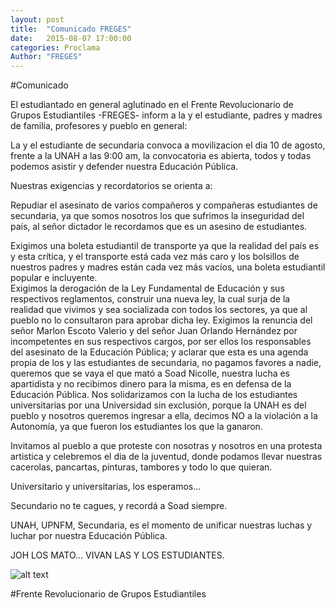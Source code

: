 ```yaml
---
layout: post
title:  "Comunicado FREGES"
date:   2015-08-07 17:00:00
categories: Proclama
Author: "FREGES"
---
```

#Comunicado

El estudiantado en general aglutinado en el Frente Revolucionario de Grupos Estudiantiles -FREGES- inform a la y el estudiante, padres y madres de familia, profesores y pueblo en general:

La y el estudiante de secundaria convoca a movilizacion el dia 10 de agosto, frente a la UNAH a las 9:00 am, la convocatoria es abierta, todos y todas podemos asistir y defender nuestra Educación Pública.

Nuestras exigencias y recordatorios se orienta a:

Repudiar el asesinato de varios compañeros y compañeras estudiantes de secundaria, ya que somos nosotros los que sufrimos la inseguridad del país, al señor dictador le recordamos que es un asesino de estudiantes.

Exigimos una boleta estudiantil de transporte ya que la realidad del país es y esta crítica, y el transporte está cada vez más caro y los bolsillos de nuestros padres y madres están cada vez más vacíos, una boleta estudiantil popular e incluyente.  
Exigimos la derogación de la Ley Fundamental de Educación y sus respectivos reglamentos, construir una nueva ley, la cual surja de la realidad que vivimos y sea socializada con todos los sectores, ya que al pueblo no lo consultaron para aprobar dicha ley.
Exigimos la renuncia del señor Marlon Escoto Valerio y del señor Juan Orlando Hernández por incompetentes en sus respectivos cargos, por ser ellos los responsables del asesinato de la Educación Pública; y aclarar que esta es una agenda propia de los y las estudiantes de secundaria, no pagamos favores a nadie, queremos que se vaya el que mató a Soad Nicolle, nuestra lucha es apartidista y no recibimos dinero para la misma, es en defensa de la Educación Pública.
Nos solidarizamos con la lucha de los estudiantes universitarias por una Universidad sin exclusión, porque la UNAH es del pueblo y nosotros queremos ingresar a ella, decimos NO a la violación a la Autonomía, ya que fueron los estudiantes los que la ganaron.

Invitamos al pueblo a que proteste con nosotras y nosotros en una protesta artistica y celebremos el dia de la juventud, donde podamos llevar nuestras cacerolas, pancartas, pinturas, tambores y todo lo que quieran.

Universitario y universitarias, los esperamos…

Secundario no te cagues, y recordá a Soad siempre.

UNAH, UPNFM, Secundaria, es el momento de unificar nuestras luchas y luchar por nuestra Educación Pública.

JOH LOS MATO… VIVAN LAS Y LOS ESTUDIANTES.

![alt text]({{site.baseurl//Assets/img/soadhan.jpg}} "Soad Vive!!")

#Frente Revolucionario de Grupos Estudiantiles